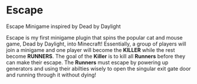 # Escape
Escape Minigame inspired by Dead by Daylight

Escape is my first minigame plugin that spins the popular cat and mouse game, Dead by Daylight, into Minecraft! Essentially, a group of players will join a minigame and one player will become the **KILLER** while the rest become **RUNNERS**. The goal of the **Killer** is to kill all **Runners** before they can make their escape. The **Runners** must escape by powering up generators and using their abilties wisely to open the singular exit gate door and running through it without dying!
